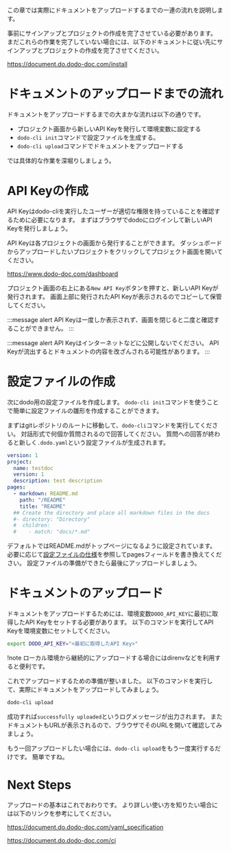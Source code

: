 この章では実際にドキュメントをアップロードするまでの一連の流れを説明します。

事前にサインアップとプロジェクトの作成を完了させている必要があります。
まだこれらの作業を完了していない場合には、以下のドキュメントに従い先にサインアップとプロジェクトの作成を完了させてください。

https://document.do.dodo-doc.com/install

# ドキュメントのアップロードまでの流れ
ドキュメントをアップロードするまでの大まかな流れは以下の通りです。

* プロジェクト画面から新しいAPI Keyを発行して環境変数に設定する
* `dodo-cli init`コマンドで設定ファイルを生成する。
* `dodo-cli upload`コマンドでドキュメントをアップロードする

では具体的な作業を深堀りしましょう。

# API Keyの作成
API Keyはdodo-cliを実行したユーザーが適切な権限を持っていることを確認するために必要になります。
まずはブラウザでdodoにログインして新しいAPI Keyを発行しましょう。

API Keyは各プロジェクトの画面から発行することができます。
ダッシュボードからアップロードしたいプロジェクトをクリックしてプロジェクト画面を開いてください。

https://www.dodo-doc.com/dashboard

プロジェクト画面の右上にある`New API Key`ボタンを押すと、新しいAPI Keyが発行されます。
画面上部に発行されたAPI Keyが表示されるのでコピーして保管してください。

:::message alert
API Keyは一度しか表示されず、画面を閉じると二度と確認することができません。
:::

:::message alert
API Keyはインターネットなどに公開しないでください。
API Keyが流出するとドキュメントの内容を改ざんされる可能性があります。
:::

# 設定ファイルの作成
次にdodo用の設定ファイルを作成します。
`dodo-cli init`コマンドを使うことで簡単に設定ファイルの雛形を作成することができます。

まずはgitレポジトリのルートに移動して、`dodo-cli`コマンドを実行してください。
対話形式で何個か質問されるので回答してください。
質問への回答が終わると新しく`.dodo.yaml`という設定ファイルが生成されます。

```yaml
version: 1
project:
  name: testdoc
  version: 1
  description: test description
pages:
  - markdown: README.md
    path: "/README"
    title: "README"
  ## Create the directory and place all markdown files in the docs
  #- directory: "Directory"
  #  children:
  #    - match: "docs/*.md"
```

デフォルトではREADME.mdがトップページになるように設定されています。
必要に応じて[設定ファイルの仕様](https://document.do.dodo-doc.com/yaml_specification)を参照してpagesフィールドを書き換えてください。
設定ファイルの準備ができたら最後にアップロードしましょう。

# ドキュメントのアップロード
ドキュメントをアップロードするためには、環境変数`DOOO_API_KEY`に最初に取得したAPI Keyをセットする必要があります。
以下のコマンドを実行してAPI Keyを環境変数にセットしてください。

```bash
export DODO_API_KEY="<最初に取得したAPI Key>"
```

!note
ローカル環境から継続的にアップロードする場合にはdirenvなどを利用すると便利です。

これでアップロードするための準備が整いました。
以下のコマンドを実行して、実際にドキュメントをアップロードしてみましょう。

```bash
dodo-cli upload
```

成功すれば`successfully uploaded`というログメッセージが出力されます。
またドキュメントもURLが表示されるので、ブラウザでそのURLを開いて確認してみましょう。

もう一回アップロードしたい場合には、`dodo-cli upload`をもう一度実行するだけです。
簡単ですね。

# Next Steps
アップロードの基本はこれでおわりです。
より詳しい使い方を知りたい場合には以下のリンクを参考にしてください。

https://document.do.dodo-doc.com/yaml_specification

https://document.do.dodo-doc.com/ci